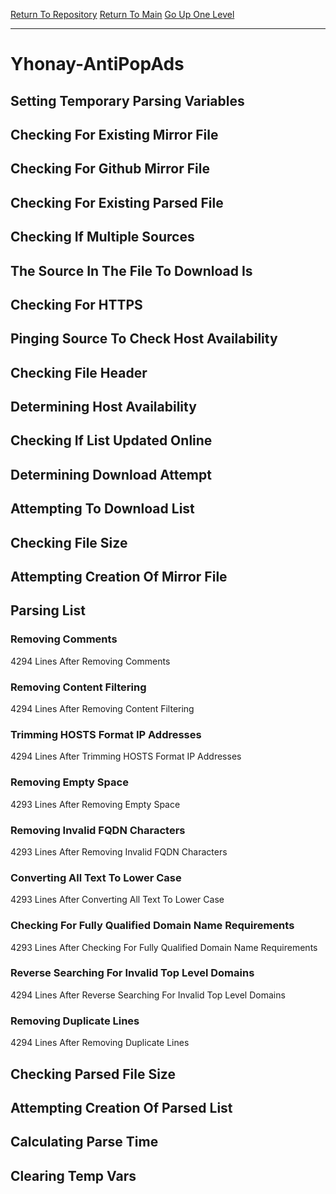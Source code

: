 [Return To Repository](https://github.com/deathbybandaid/piholeparser/)
[Return To Main](https://github.com/deathbybandaid/piholeparser/blob/master/RecentRunLogs/Mainlog.md)
[Go Up One Level](https://github.com/deathbybandaid/piholeparser/blob/master/RecentRunLogs/TopLevelScripts/30-Processing-Blacklists.md)
____________________________________
# Yhonay-AntiPopAds
## Setting Temporary Parsing Variables
## Checking For Existing Mirror File
## Checking For Github Mirror File
## Checking For Existing Parsed File
## Checking If Multiple Sources
## The Source In The File To Download Is
## Checking For HTTPS
## Pinging Source To Check Host Availability
## Checking File Header
## Determining Host Availability
## Checking If List Updated Online
## Determining Download Attempt
## Attempting To Download List
## Checking File Size
## Attempting Creation Of Mirror File
## Parsing List
### Removing Comments
4294 Lines After Removing Comments
### Removing Content Filtering
4294 Lines After Removing Content Filtering
### Trimming HOSTS Format IP Addresses
4294 Lines After Trimming HOSTS Format IP Addresses
### Removing Empty Space
4293 Lines After Removing Empty Space
### Removing Invalid FQDN Characters
4293 Lines After Removing Invalid FQDN Characters
### Converting All Text To Lower Case
4293 Lines After Converting All Text To Lower Case
### Checking For Fully Qualified Domain Name Requirements
4293 Lines After Checking For Fully Qualified Domain Name Requirements
### Reverse Searching For Invalid Top Level Domains
4294 Lines After Reverse Searching For Invalid Top Level Domains
### Removing Duplicate Lines
4294 Lines After Removing Duplicate Lines
## Checking Parsed File Size
## Attempting Creation Of Parsed List
## Calculating Parse Time
## Clearing Temp Vars
